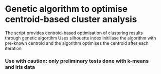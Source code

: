 # Genetic algorithm to optimise centroid-based cluster analysis
The script provides centroid-based optimisation of clustering results through genetic algortihm
Uses silhouette index
Initiliase the algorithm with pre-known centroid and the algorithm optimises the centroid after each iteration

### Use with caution: only preliminary tests done with k-means and iris data
